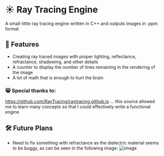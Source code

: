 # ☀️ Ray Tracing Engine

A small-little ray tracing engine written in C++ and outputs images in .ppm format

## 📜 Features
- Creating ray traced images with proper lighting, reflectance, refractance, shadowing, and other details
- A counter to display the number of lines remaining in the rendering of the image
- A lot of math that is enough to hurt the brain

### 😸 Special thanks to:
https://github.com/RayTracing/raytracing.github.io ...
this source allowed me to learn many concepts so that I could effectively write a functional engine

## 🛠️ Future Plans
- Need to fix something with refractance as the dielectric material seems to be buggy, as can be seen in the following image:
![image](https://user-images.githubusercontent.com/88013020/211227274-fc1ade6e-8c85-45af-b837-8116c307d749.png)
